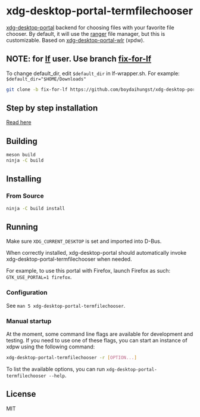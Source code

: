 # xdg-desktop-portal-termfilechooser

[xdg-desktop-portal] backend for choosing files with your favorite file
chooser.
By default, it will use the [ranger] file manager, but this is customizable.
Based on [xdg-desktop-portal-wlr] (xpdw).

## NOTE: for [lf](https://github.com/boydaihungst/xdg-desktop-portal-termfilechooser/tree/fix-for-lf) user. Use branch [fix-for-lf](https://github.com/boydaihungst/xdg-desktop-portal-termfilechooser/tree/fix-for-lf)

To change default_dir, edit `$default_dir` in lf-wrapper.sh. For example: `$default_dir="$HOME/Downloads"`

```sh
git clone -b fix-for-lf https://github.com/boydaihungst/xdg-desktop-portal-termfilechooser.git
```
## Step by step installation

[Read here](https://github.com/GermainZ/xdg-desktop-portal-termfilechooser/issues/3#issuecomment-1304607788)

## Building

```sh
meson build
ninja -C build
```

## Installing

### From Source

```sh
ninja -C build install
```


## Running

Make sure `XDG_CURRENT_DESKTOP` is set and imported into D-Bus.

When correctly installed, xdg-desktop-portal should automatically invoke
xdg-desktop-portal-termfilechooser when needed.

For example, to use this portal with Firefox, launch Firefox as such:
`GTK_USE_PORTAL=1 firefox`.

### Configuration

See `man 5 xdg-desktop-portal-termfilechooser`.

### Manual startup

At the moment, some command line flags are available for development and
testing. If you need to use one of these flags, you can start an instance of
xdpw using the following command:

```sh
xdg-desktop-portal-termfilechooser -r [OPTION...]
```

To list the available options, you can run `xdg-desktop-portal-termfilechooser
--help`.

## License

MIT

[xdg-desktop-portal]: https://github.com/flatpak/xdg-desktop-portal
[xdg-desktop-portal-wlr]: https://github.com/emersion/xdg-desktop-portal-wlr
[ranger]: https://ranger.github.io/
